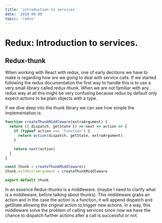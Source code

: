 ```yaml
---
title: 'introduction to services'
date: '2018-09-08'
topic: 'redux'
---
```


# Redux: Introduction to services.

## Redux-thunk

When working with React with redux, one of early decitions we have to make is regarding how are we going to deal with service calls. If we started following the redux documentation the first way to handle this is to use a very small library called redux-thunk. When we are not familiar with any redux way at all this might be very confusing because redux by default only expect actions to be plain objects with a type.

If we dive deep into the thunk library we can see how simple the implementation is:

```javascript
function createThunkMiddleware(extraArgument) {
  return ({ dispatch, getState }) => next => action => {
    if (typeof action === 'function') {
      return action(dispatch, getState, extraArgument)
    }

    return next(action)
  }
}

const thunk = createThunkMiddleware()
thunk.withExtraArgument = createThunkMiddleware

export default thunk
```

In an essence Redux-thunks is a middleware. (maybe I need to clarify what is a middleware, before talking about thunks).
This middleware grabs an action and in the case the action is a function, it will append dispatch and getState allowing the original action to trigger new actions. In a way, this middleware solve the problem of calling services since now we have the chance to dispatch further actions after a call is successful or not.
